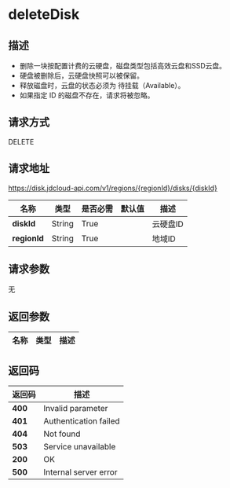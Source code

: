 # deleteDisk


## 描述
-   删除一块按配置计费的云硬盘，磁盘类型包括高效云盘和SSD云盘。
-   硬盘被删除后，云硬盘快照可以被保留。
-   释放磁盘时，云盘的状态必须为 待挂载（Available）。
-   如果指定 ID 的磁盘不存在，请求将被忽略。


## 请求方式
DELETE

## 请求地址
https://disk.jdcloud-api.com/v1/regions/{regionId}/disks/{diskId}

|名称|类型|是否必需|默认值|描述|
|---|---|---|---|---|
|**diskId**|String|True||云硬盘ID|
|**regionId**|String|True||地域ID|

## 请求参数
无


## 返回参数
|名称|类型|描述|
|---|---|---|



## 返回码
|返回码|描述|
|---|---|
|**400**|Invalid parameter|
|**401**|Authentication failed|
|**404**|Not found|
|**503**|Service unavailable|
|**200**|OK|
|**500**|Internal server error|
